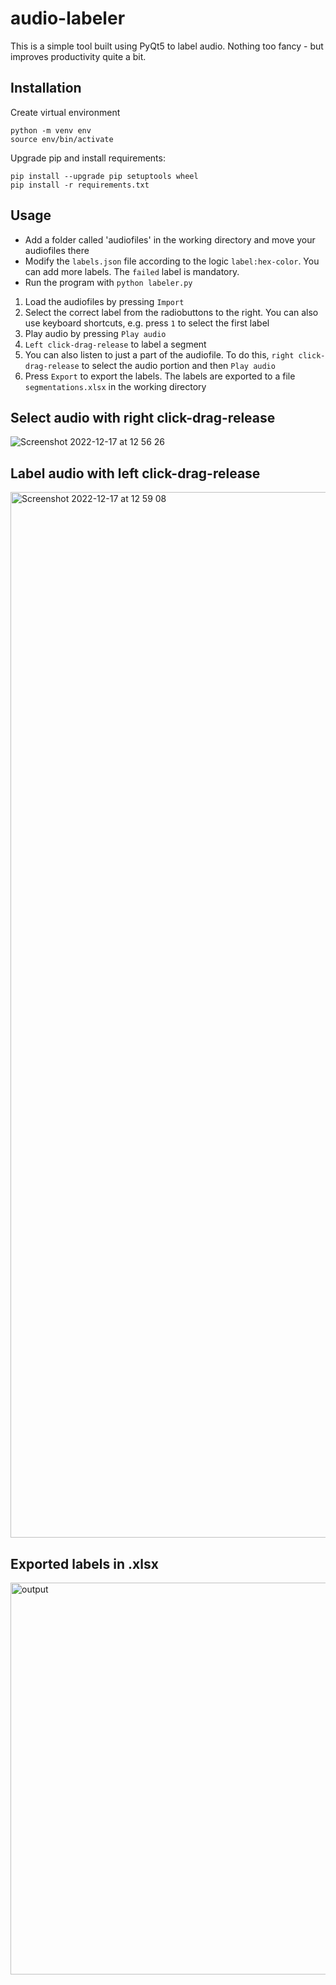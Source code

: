 # audio-labeler

This is a simple tool built using PyQt5 to label audio. Nothing too fancy - but improves productivity quite a bit.

## Installation

Create virtual environment

```
python -m venv env
source env/bin/activate
```

Upgrade pip and install requirements:

```
pip install --upgrade pip setuptools wheel
pip install -r requirements.txt
```

## Usage
- Add a folder called 'audiofiles' in the working directory and move your audiofiles there
- Modify the `labels.json` file according to the logic `label:hex-color`. You can add more labels. The `failed` label is mandatory.
- Run the program with `python labeler.py`

1. Load the audiofiles by pressing `Import`
2. Select the correct label from the radiobuttons to the right. You can also use keyboard shortcuts, e.g. press `1` to select the first label
3. Play audio by pressing `Play audio`
4. `Left click-drag-release` to label a segment
5. You can also listen to just a part of the audiofile. To do this, `right click-drag-release` to select the audio portion and then `Play audio`
6. Press `Export` to export the labels. The labels are exported to a file `segmentations.xlsx` in the working directory

## Select audio with right click-drag-release
![Screenshot 2022-12-17 at 12 56 26](https://user-images.githubusercontent.com/19154758/208243244-1287b6b7-6154-4816-ae6b-9af6e0139fd1.png)

## Label audio with left click-drag-release
<img width="1673" alt="Screenshot 2022-12-17 at 12 59 08" src="https://user-images.githubusercontent.com/19154758/208238448-d167e550-0574-4110-bf9e-e9446b5bc00d.png">

## Exported labels in .xlsx
<img width="627" alt="output" src="https://user-images.githubusercontent.com/19154758/208238325-3ba6ba0b-caf2-4c9e-9c66-9afa5e4f642d.png">
